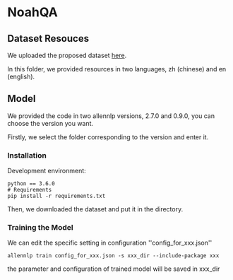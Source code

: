 # NoahQA

## Dataset Resouces

We uploaded the proposed dataset [here](https://drive.google.com/drive/folders/1-mQQ4j0qykGWAm46QCvrNy-aK077kQbp?usp=sharing).

In this folder, we provided resources in two languages, zh (chinese) and en (english).

## Model

We provided the code in two allennlp versions, 2.7.0 and 0.9.0, you can choose the version you want.

Firstly, we select the folder corresponding to the version and enter it.

### Installation

Development environment:
```
python == 3.6.0
# Requirements
pip install -r requirements.txt
```
Then, we downloaded the dataset and put it in the directory.

### Training the Model

We can edit the specific setting in configuration ''config_for_xxx.json''

```
allennlp train config_for_xxx.json -s xxx_dir --include-package xxx
```

the parameter and configuration of trained model will be saved in xxx_dir
